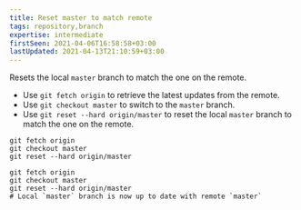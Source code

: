 ```yaml
---
title: Reset master to match remote
tags: repository,branch
expertise: intermediate
firstSeen: 2021-04-06T16:58:58+03:00
lastUpdated: 2021-04-13T21:10:59+03:00
---
```


Resets the local `master` branch to match the one on the remote.

- Use `git fetch origin` to retrieve the latest updates from the remote.
- Use `git checkout master` to switch to the `master` branch.
- Use `git reset --hard origin/master` to reset the local `master` branch to match the one on the remote.

```shell
git fetch origin
git checkout master
git reset --hard origin/master
```

```shell
git fetch origin
git checkout master
git reset --hard origin/master
# Local `master` branch is now up to date with remote `master`
```
